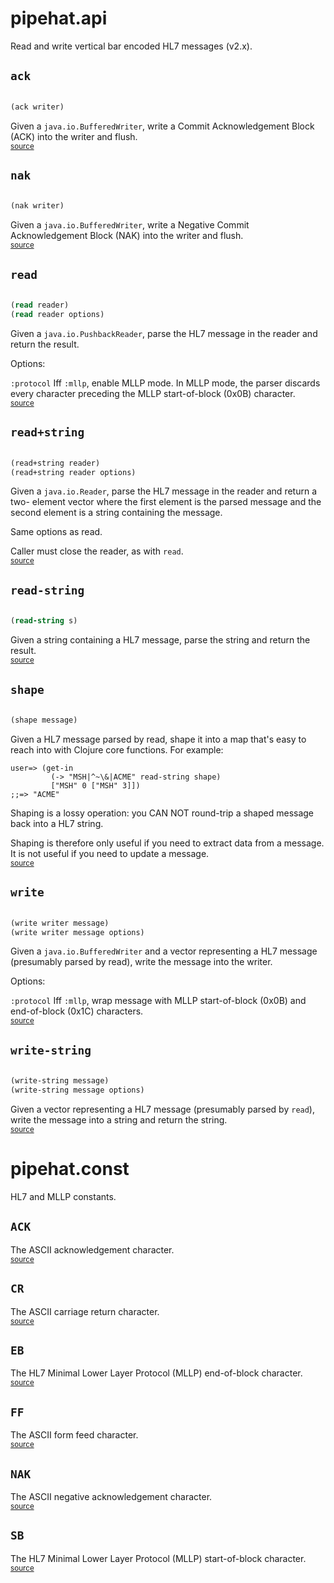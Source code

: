 # pipehat.api 


Read and write vertical bar encoded HL7 messages (v2.x).



## `ack`
``` clojure

(ack writer)
```


Given a `java.io.BufferedWriter`, write a Commit Acknowledgement Block (ACK)
  into the writer and flush.
<br><sub>[source](null/blob/null/src/pipehat/api.clj#L150-L159)</sub>
## `nak`
``` clojure

(nak writer)
```


Given a `java.io.BufferedWriter`, write a Negative Commit Acknowledgement
  Block (NAK) into the writer and flush.
<br><sub>[source](null/blob/null/src/pipehat/api.clj#L161-L170)</sub>
## `read`
``` clojure

(read reader)
(read reader options)
```


Given a `java.io.PushbackReader`, parse the HL7 message in the reader and
  return the result.

  Options:

  `:protocol`
    Iff `:mllp`, enable MLLP mode. In MLLP mode, the parser discards every
    character preceding the MLLP start-of-block (0x0B) character.
<br><sub>[source](null/blob/null/src/pipehat/api.clj#L17-L30)</sub>
## `read+string`
``` clojure

(read+string reader)
(read+string reader options)
```


Given a `java.io.Reader`, parse the HL7 message in the reader and return a two-
  element vector where the first element is the parsed message and the second
  element is a string containing the message.

  Same options as read.

  Caller must close the reader, as with `read`.
<br><sub>[source](null/blob/null/src/pipehat/api.clj#L66-L84)</sub>
## `read-string`
``` clojure

(read-string s)
```


Given a string containing a HL7 message, parse the string and return the
  result.
<br><sub>[source](null/blob/null/src/pipehat/api.clj#L32-L38)</sub>
## `shape`
``` clojure

(shape message)
```


Given a HL7 message parsed by read, shape it into a map that's easy to reach
  into with Clojure core functions. For example:

    user=> (get-in
             (-> "MSH|^~\&|ACME" read-string shape)
             ["MSH" 0 ["MSH" 3]])
    ;;=> "ACME"

  Shaping is a lossy operation: you CAN NOT round-trip a shaped message back
  into a HL7 string.

  Shaping is therefore only useful if you need to extract data from a message.
  It is not useful if you need to update a message.
<br><sub>[source](null/blob/null/src/pipehat/api.clj#L88-L103)</sub>
## `write`
``` clojure

(write writer message)
(write writer message options)
```


Given a `java.io.BufferedWriter` and a vector representing a HL7 message
  (presumably parsed by read), write the message into the writer.

  Options:

  `:protocol`
    Iff `:mllp`, wrap message with MLLP start-of-block (0x0B) and end-of-block
    (0x1C) characters.
<br><sub>[source](null/blob/null/src/pipehat/api.clj#L107-L121)</sub>
## `write-string`
``` clojure

(write-string message)
(write-string message options)
```


Given a vector representing a HL7 message (presumably parsed by `read`),
  write the message into a string and return the string.
<br><sub>[source](null/blob/null/src/pipehat/api.clj#L128-L137)</sub>
# pipehat.const 


HL7 and MLLP constants.



## `ACK`

The ASCII acknowledgement character.
<br><sub>[source](null/blob/null/src/pipehat/const.clj#L8-L8)</sub>
## `CR`

The ASCII carriage return character.
<br><sub>[source](null/blob/null/src/pipehat/const.clj#L7-L7)</sub>
## `EB`

The HL7 Minimal Lower Layer Protocol (MLLP) end-of-block character.
<br><sub>[source](null/blob/null/src/pipehat/const.clj#L5-L5)</sub>
## `FF`

The ASCII form feed character.
<br><sub>[source](null/blob/null/src/pipehat/const.clj#L6-L6)</sub>
## `NAK`

The ASCII negative acknowledgement character.
<br><sub>[source](null/blob/null/src/pipehat/const.clj#L9-L9)</sub>
## `SB`

The HL7 Minimal Lower Layer Protocol (MLLP) start-of-block character.
<br><sub>[source](null/blob/null/src/pipehat/const.clj#L4-L4)</sub>
